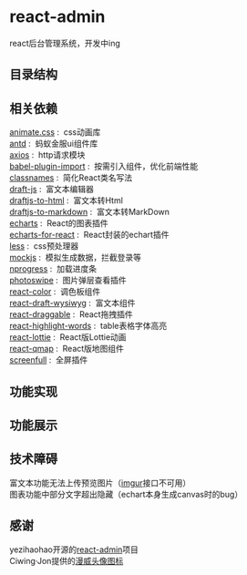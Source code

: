 # react-admin
react后台管理系统，开发中ing

## 目录结构  
## 相关依赖
[animate.css](https://github.com/daneden/animate.css) : &nbsp;css动画库  
[antd](https://ant.design/index-cn) : &nbsp;蚂蚁金服ui组件库  
[axios](https://github.com/axios/axios) : &nbsp;http请求模块  
[babel-plugin-import](https://github.com/ant-design/babel-plugin-import) : &nbsp;按需引入组件，优化前端性能  
[classnames](https://github.com/JedWatson/classnames) : &nbsp;简化React类名写法  
[draft-js](https://github.com/facebook/draft-js) : &nbsp;富文本编辑器    
[draftjs-to-html](https://github.com/jpuri/draftjs-to-html) : &nbsp;富文本转Html      
[draftjs-to-markdown](https://github.com/jpuri/draftjs-to-markdown) : &nbsp;富文本转MarkDown     
[echarts](https://github.com/apache/incubator-echarts) : &nbsp;React的图表插件       
[echarts-for-react](https://github.com/hustcc/echarts-for-react) : &nbsp;React封装的echart插件       
[less](https://github.com/less/less.js) : &nbsp;css预处理器       
[mockjs](http://mockjs.com/) : &nbsp;模拟生成数据，拦截登录等  
[nprogress](https://github.com/rstacruz/nprogress) : &nbsp;加载进度条    
[photoswipe](https://github.com/dimsemenov/photoswipe) : &nbsp;图片弹层查看插件  
[react-color](https://github.com/casesandberg/react-color) : &nbsp;调色板组件   
[react-draft-wysiwyg](https://github.com/jpuri/react-draft-wysiwyg) : &nbsp;富文本组件   
[react-draggable](https://github.com/mzabriskie/react-draggable) : &nbsp;React拖拽插件     
[react-highlight-words](https://github.com/bvaughn/react-highlight-words) : &nbsp;table表格字体高亮    
[react-lottie](https://github.com/chenqingspring/react-lottie) : &nbsp;React版Lottie动画  
[react-qmap](https://github.com/yezihaohao/react-qmap) : &nbsp;React版地图组件  
[screenfull](https://github.com/sindresorhus/screenfull.js/) : &nbsp;全屏插件  

## 功能实现 

## 功能展示 

## 技术障碍
富文本功能无法上传预览图片（[imgur](https://api.imgur.com/3/image)接口不可用）    
图表功能中部分文字超出隐藏（echart本身生成canvas时的bug）    
## 感谢
yezihaohao开源的[react-admin](https://github.com/yezihaohao/react-admin)项目  
Ciwing·Jon提供的[漫威头像图标](https://www.iconfont.cn/collections/detail?cid=15515)